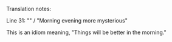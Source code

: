Translation notes:

Line 31: "" / "Morning evening more mysterious"

This is an idiom meaning, "Things will be better in the morning."